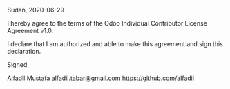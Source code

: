 Sudan, 2020-06-29

I hereby agree to the terms of the Odoo Individual Contributor License
Agreement v1.0.

I declare that I am authorized and able to make this agreement and sign this
declaration.

Signed,

Alfadil Mustafa alfadil.tabar@gmail.com https://github.com/alfadil